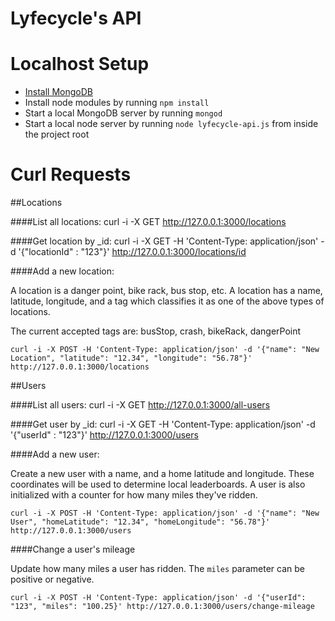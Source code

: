 Lyfecycle's API
=============

Localhost Setup
=============

- [Install MongoDB](http://docs.mongodb.org/manual/installation/)
- Install node modules by running `npm install`
- Start a local MongoDB server by running `mongod`
- Start a local node server by running `node lyfecycle-api.js` from inside the project root

Curl Requests
=============

##Locations

####List all locations:
	curl -i -X GET http://127.0.0.1:3000/locations

####Get location by _id:
	curl -i -X GET -H 'Content-Type: application/json' -d '{"locationId" : "123"}' http://127.0.0.1:3000/locations/id

####Add a new location:

A location is a danger point, bike rack, bus stop, etc. A location has a name, latitude, longitude, and a tag which classifies it as one of the above types of locations. 

The current accepted tags are: busStop, crash, bikeRack, dangerPoint

    curl -i -X POST -H 'Content-Type: application/json' -d '{"name": "New Location", "latitude": "12.34", "longitude": "56.78"}' http://127.0.0.1:3000/locations

##Users

####List all users:
	curl -i -X GET http://127.0.0.1:3000/all-users

####Get user by _id:
	curl -i -X GET -H 'Content-Type: application/json' -d '{"userId" : "123"}' http://127.0.0.1:3000/users

####Add a new user:

Create a new user with a name, and a home latitude and longitude. These coordinates will be used to determine local leaderboards. A user is also initialized with a counter for how many miles they've ridden.

	curl -i -X POST -H 'Content-Type: application/json' -d '{"name": "New User", "homeLatitude": "12.34", "homeLongitude": "56.78"}' http://127.0.0.1:3000/users

####Change a user's mileage

Update how many miles a user has ridden. The `miles` parameter can be positive or negative.

	curl -i -X POST -H 'Content-Type: application/json' -d '{"userId": "123", "miles": "100.25}' http://127.0.0.1:3000/users/change-mileage
